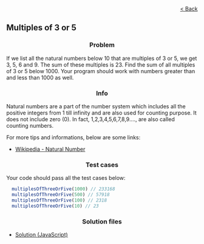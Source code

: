[<p align="right">< Back</p>](../home.md)

<h2>Multiples of 3 or 5</h2>

<h3 align="center">Problem</h3>

<p>If we list all the natural numbers below 10 that are multiples of 3 or 5, we get 3, 5, 6 and 9. The sum of these multiples is 23. Find the sum of all multiples of 3 or 5 below 1000. Your program should work with numbers greater than and less than 1000 as well.</p>

<h3 align="center">Info</h3>

<p>Natural numbers are a part of the number system which includes all the positive integers from 1 till infinity and are also used for counting purpose. It does not include zero (0). In fact, 1,2,3,4,5,6,7,8,9…., are also called counting numbers.</p>

<p>For more tips and informations, below are some links:</p>

- [Wikipedia - Natural Number](https://en.wikipedia.org/wiki/Natural_number)

<h3 align="center">Test cases</h3>

<p>Your code should pass all the test cases below:</p>

```js
  multiplesOfThreeOrFive(1000) // 233168
  multiplesOfThreeOrFive(500) // 57918
  multiplesOfThreeOrFive(100) // 2318
  multiplesOfThreeOrFive(10) // 23
```

<h3 align="center">Solution files</h3>

- [Solution (JavaScript)](./solution.js)